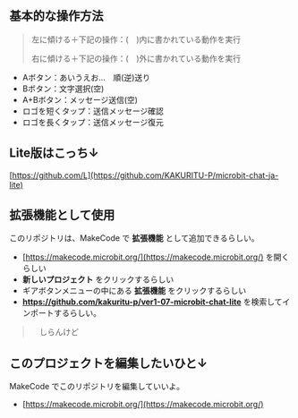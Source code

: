 ## 基本的な操作方法

> 左に傾ける＋下記の操作：(　)内に書かれている動作を実行
> 
> 右に傾ける＋下記の操作：(　)外に書かれている動作を実行



* Aボタン：あいうえお...　順(逆)送り
* Bボタン：文字選択(空)
* A+Bボタン：メッセージ送信(空)
* ロゴを短くタップ：送信メッセージ確認
* ロゴを長くタップ：送信メッセージ復元

## Lite版はこっち↓
[https://github.com/L](https://github.com/KAKURITU-P/microbit-chat-ja-lite)
 
## 拡張機能として使用

このリポジトリは、MakeCode で **拡張機能** として追加できるらしい。

* [https://makecode.microbit.org/](https://makecode.microbit.org/) を開くらしい
* **新しいプロジェクト** をクリックするらしい
* ギアボタンメニューの中にある **拡張機能** をクリックするらしい
* **https://github.com/kakuritu-p/ver1-07-microbit-chat-lite** を検索してインポートするらしい。
>　しらんけど

## このプロジェクトを編集したいひと↓

MakeCode でこのリポジトリを編集していいよ。

* [https://makecode.microbit.org/](https://makecode.microbit.org/) 
